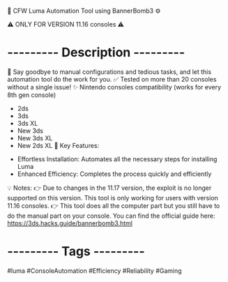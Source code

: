 🔧 CFW Luma Automation Tool using BannerBomb3 ⚙️

⚠️ ONLY FOR VERSION 11.16 consoles ⚠️

# --------- Description --------- #
🤖 Say goodbye to manual configurations and tedious tasks, and let this automation tool do the work for you.
✅ Tested on more than 20 consoles without a single issue!
✨ Nintendo consoles compatibility (works for every 8th gen console)
  * 2ds
  * 3ds
  * 3ds XL
  * New 3ds
  * New 3ds XL
  * New 2ds XL
🚀 Key Features:
  - Effortless Installation: Automates all the necessary steps for installing Luma
  - Enhanced Efficiency: Completes the process quickly and efficiently

💡 Notes:
  👉 Due to changes in the 11.17 version, the exploit is no longer supported on this version. This tool is only working for users with version 11.16 consoles.
  👉 This tool does all the computer part but you still have to do the manual part on your console. You can find the official guide here: https://3ds.hacks.guide/bannerbomb3.html


# --------- Tags --------- #
#luma #ConsoleAutomation #Efficiency #Reliability #Gaming
